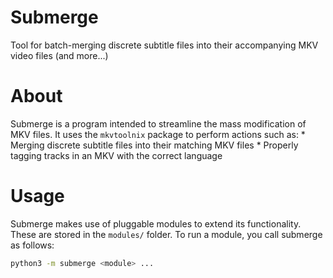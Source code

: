 # Submerge
Tool for batch-merging discrete subtitle files into their accompanying MKV video files (and more...)

# About
Submerge is a program intended to streamline the mass modification of MKV files. It uses the `mkvtoolnix` package to perform actions such as:
	* Merging discrete subtitle files into their matching MKV files
	* Properly tagging tracks in an MKV with the correct language

# Usage
Submerge makes use of pluggable modules to extend its functionality. These are stored in the `modules/` folder. To run a module, you call submerge as follows:
```bash
python3 -m submerge <module> ...
```
